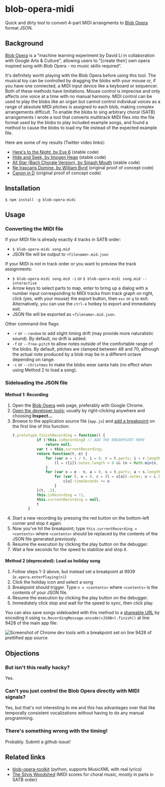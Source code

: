 # blob-opera-midi

Quick and dirty tool to convert 4-part MIDI arrangments to [Blob Opera](https://artsandculture.google.com/experiment/blob-opera/AAHWrq360NcGbw) format JSON.

## Background

[Blob Opera](https://artsandculture.google.com/experiment/blob-opera/AAHWrq360NcGbw) is a "machine learning experiment by David Li in collaboration with Google Arts & Culture", allowing users to "[create their] own opera inspired song with Blob Opera - no music skills required".

It's definitely worth playing with the Blob Opera before using this tool. The musical toy can be controlled by dragging the blobs with your mouse or, if you have one connected, a MIDI input device like a keyboard or sequencer. Both of these methods have limitations. Mouse control is imprecise and only affects one voice at a time with no manual harmony. MIDI control can be used to play the blobs like an organ but cannot control individual voices as a range of absolute MIDI pitches is assigned to each blob, making complex arrangements difficult. To enable the blobs to sing arbitrary choral (SATB) arrangements I wrote a tool that converts multitrack MIDI files into the file format used by the blobs to play included example songs, and found a method to cause the blobs to load my file instead of the expected example file.

Here are some of my results (Twitter video links):
- [Here's to the Night, by Eve 6](https://twitter.com/Overlapping/status/1349549691948548096) (stable code)
- [Hide and Seek, by Imogen Heap](https://twitter.com/Overlapping/status/1346698613536092163/video/1) (stable code)
- [All Star (Bach Chorale Version), by Smash Mouth](https://twitter.com/Overlapping/status/1343308592066088961/video/1) (stable code)
- [Ne Irascaris Domine, by William Byrd](https://twitter.com/Overlapping/status/1340073304812527616/video/1) (original proof of concept code)
- [Canon in D](https://twitter.com/Overlapping/status/1339084156731441154/video/1) (original proof of concept code)


## Installation

`$ npm install -g blob-opera-midi`

## Usage

### Converting the MIDI file

If your MIDI file is already exactly 4 tracks in SATB order:
- `$ blob-opera-midi song.mid`
- JSON file will be output to `<filename>.mid.json`

If your MIDI is not in track order or you want to preview the track assignments:
- `$ blob-opera-midi song.mid -i` or `$ blob-opera-midi song.mid --interactive`
- Arrow keys to select parts to map, enter to bring up a dialog with a number input corresponding to MIDI tracks from track graph on right, click (yes, with your mouse) the export button, then `esc` or `q` to exit. Alternatively, you can use the `ctrl-e` hotkey to export and immediately exit.
- JSON file will be exported as `<filename>.mid.json`.

Other command-line flags:
- `-r` or `--random` to add slight timing drift (may provide more naturalistic sound). By default, no drift is added.
- `-f` or `--free-pitch` to allow notes outside of the comfortable range of the blobs. By default, pitches are clamped between 48 and 70, although the actual note produced by a blob may be in a different octave depending on range.
- `-c` or `--christmas` to make the blobs wear santa hats (no effect when using Method 2 to load a song).

### Sideloading the JSON file

#### Method 1: Recording

1. Open the [Blob Opera][1] web page, preferably with Google Chrome.
2. [Open the developer tools][2]; usually by right-clicking anywhere and choosing **Inspect...**
3. Browse to the application source file (`app.js`) and [add a breakpoint][3] on the first line of this function:
   ```javascript
   t.prototype.finishRecording = function() {
              if (!this.isRecording) // ADD THE BREAKPOINT HERE
                  return null;
              var t = this.currentRecording;
              return function(t, e) {
                  for (var n = 1 / 0, i = 0, r = t.parts; i < r.length; i++) {
                      (l = r[i]).notes.length > 0 && (n = Math.min(n, l.notes[0].timeSeconds))
                  }
                  for (var o = e - n, a = 0, s = t.parts; a < s.length; a++)
                      for (var l, u = 0, c = (l = s[a]).notes; u < c.length; u++) {
                          c[u].timeSeconds += o
                      }
              }(t, .2),
              this.isRecording = !1,
              this.currentRecording = null,
              t
          }
   ```
4. Start a new recording by pressing the red button on the bottom-left corner and stop it again.
5. Now you've hit the breakpoint; type `this.currentRecording = <contents>` where `<contents>` should be replaced by the contents of the JSON file generated previously.
6. Resume the execution by clicking the play button on the debugger.
7. Wait a few seconds for the speed to stabilize and stop it.

#### Method 2 (deprecated): Load as holiday song

1. Follow steps 1-3 above, but instead set a breakpoint at 9939 (`e.opera.enterPlaying(n)`)
2. Click the holiday icon and select a song
3. Breakpoint should trigger. Type `n = <contents>` where `<contents>` is the contents of your JSON file.
4. Resume the execution by clicking the play button on the debugger.
5. Immediately click stop and wait for the speed to sync, then click play.

You can also save songs sideloaded with this method to a [shareable URL](https://artsandculture.google.com/experiment/blob-opera/AAHWrq360NcGbw?cp=eyJyIjoiS0JPbTd4amd4eTRkIn0) by encoding it using `te.RecordingMessage.encode(<JSON>).finish()` at line 9428 of the main app file:

![Screenshot of Chrome dev tools with a breakpoint set on line 9428 of prettified app source](https://i.imgur.com/Vyp9Pdv.png)

## Objections

### But isn't this really hacky?

Yes.

### Can't you just control the Blob Opera directly with MIDI signals?

Yes, but that's not interesting to me and this has advantages over that like temporally consistent vocalizations without having to do any manual programming.

### There's something wrong with the timing!

Probably. Submit a github issue!

## Related links

- [blob-opera-toolkit](https://github.com/0x2b3bfa0/blob-opera-toolkit) (python, supports MusicXML with real lyrics)
- [The Silvis Woodshed](http://gasilvis.net/) (MIDI scores for choral music, mostly in parts in SATB order)

[1]: https://artsandculture.google.com/experiment/blob-opera/AAHWrq360NcGbw
[2]: https://developers.google.com/web/tools/chrome-devtools/open
[3]: https://developers.google.com/web/tools/chrome-devtools/javascript/breakpoints#loc
